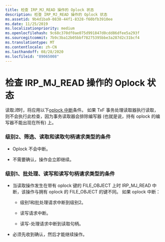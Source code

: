 ```yaml
---
title: 检查 IRP_MJ_READ 操作的 Oplock 状态
description: 检查 IRP_MJ_READ 操作的 Oplock 状态
ms.assetid: 9b4d1ba9-0838-44f1-8328-f60bfb3910ee
ms.date: 11/25/2019
ms.localizationpriority: medium
ms.openlocfilehash: 9c68c370df0ae075d991847d0cdd86dfee5a293f
ms.sourcegitcommit: 7b9c3ba12b05bbf78275395bbe3a287d2c31bcf4
ms.translationtype: MT
ms.contentlocale: zh-CN
ms.lasthandoff: 08/28/2020
ms.locfileid: "89065008"
---
```

# <a name="checking-the-oplock-state-of-an-irp_mj_read-operation"></a>检查 IRP_MJ_READ 操作的 Oplock 状态

读取*流*时，将应用以下[oplock 中断](./breaking-oplocks.md)条件。 如果 TxF 事务处理读取器执行读取，则不会执行此检查，因为事务读取器会排除编写器 (也就是说，持有 oplock 的编写器不能出现在所有) 上。

### <a name="conditions-for-level-2-filter-read-and-read-handle-request-types"></a>级别2、筛选、读取和读取句柄请求类型的条件

- Oplock 不会中断。

- 不需要确认，操作会立即继续。

### <a name="conditions-for-level-1-batch-read-write-and-read-write-handle-request-types"></a>级别1、批处理、读写和读写句柄请求类型的条件

- 当读取操作发生在带有 oplock 键的 FILE_OBJECT 上时 IRP_MJ_READ 中断，该操作与拥有 oplock 的 FILE_OBJECT 的键不同。 如果 oplock 中断：

  - 级别1和批处理请求中断到级别2。

  - 读写请求中断。

  - 读写-处理请求中断到读取句柄。

- 必须先收到确认，然后才能继续操作。